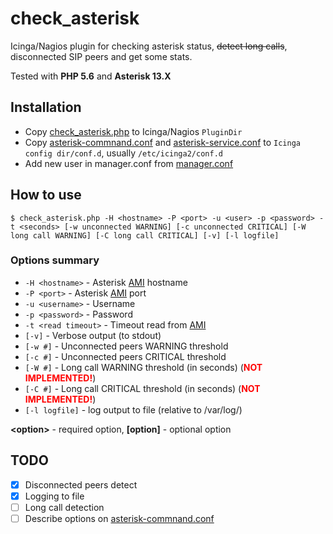 # check_asterisk

Icinga/Nagios plugin for checking asterisk status, ~~detect long calls~~, disconnected SIP peers and get some stats.

Tested with **PHP 5.6** and **Asterisk 13.X**

## Installation

- Copy [check_asterisk.php](check_asterisk.php) to Icinga/Nagios `PluginDir`
- Copy [asterisk-commnand.conf](icinga/asterisk-command.conf) and [asterisk-service.conf](icinga/asterisk-service.conf) to `Icinga config dir/conf.d`, usually `/etc/icinga2/conf.d`
- Add new user in manager.conf from [manager.conf](asterisk/manager.conf)

## How to use
```
$ check_asterisk.php -H <hostname> -P <port> -u <user> -p <password> -t <seconds> [-w unconnected WARNING] [-c unconnected CRITICAL] [-W long call WARNING] [-C long call CRITICAL] [-v] [-l logfile]
```

### Options summary
- `-H <hostname>` - Asterisk [AMI](https://wiki.asterisk.org/wiki/pages/viewpage.action?pageId=4817239) hostname
- `-P <port>` - Asterisk [AMI](https://wiki.asterisk.org/wiki/pages/viewpage.action?pageId=4817239) port
- `-u <username>` - Username
- `-p <password>` - Password
- `-t <read timeout>` - Timeout read from [AMI](https://wiki.asterisk.org/wiki/pages/viewpage.action?pageId=4817239)
- `[-v]` - Verbose output (to stdout)
- `[-w #]` - Unconnected peers WARNING threshold
- `[-c #]` - Unconnected peers CRITICAL threshold
- `[-W #]` - Long call WARNING threshold (in seconds) (<span style="color:red">**NOT IMPLEMENTED!**</span>)
- `[-C #]` - Long call CRITICAL threshold (in seconds) (<span style="color:red">**NOT IMPLEMENTED!**</span>)
- `[-l logfile]` - log output to file (relative to /var/log/)

**\<option\>** - required option, **[option]** - optional option

## TODO
- [x] Disconnected peers detect
- [x] Logging to file
- [ ] Long call detection
- [ ] Describe options on [asterisk-commnand.conf](icinga/asterisk-commnand.conf)
